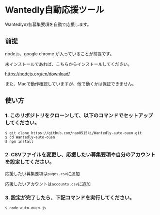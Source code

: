 # Wantedly自動応援ツール
Wantedlyの各募集要項を自動で応援します。

## 前提

node.js、google chrome が入っていることが前提です。

未インストールであれば、こちらからインストールしてください。

https://nodejs.org/en/download/

また、Macで動作確認していますが、他で動くかは保証できません。

## 使い方

### 1. このリポジトリをクローンして、以下のコマンドでセットアップしてください。

```
$ git clone https://github.com/nao0515ki/Wantedly-auto-ouen.git
$ cd Wantedly-auto-ouen
$ npm install
```

### 2. CSVファイルを変更し、応援したい募集要項や自分のアカウントを設定してください。

応援したい募集要項は`pages.csv`に追加

応援したいアカウントは`accounts.csv`に追加

### 3. 設定が完了したら、下記コマンドを実行してください。

```
$ node auto-ouen.js
```

